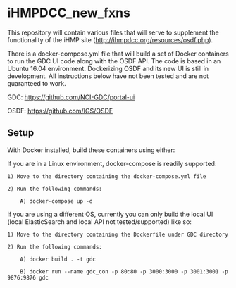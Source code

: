 # iHMPDCC_new_fxns

This repository will contain various files that will serve to supplement the functionality of the
iHMP site (http://ihmpdcc.org/resources/osdf.php).

There is a docker-compose.yml file that will build a set of Docker containers
to run the GDC UI code along with the OSDF API. The code is based in an Ubuntu 16.04 environment.
Dockerizing OSDF and its new UI is still in development. All instructions below have not been tested
and are not guaranteed to work.

GDC: https://github.com/NCI-GDC/portal-ui

OSDF: https://github.com/IGS/OSDF

## Setup

With Docker installed, build these containers using either:

If you are in a Linux environment, docker-compose is readily supported:

	1) Move to the directory containing the docker-compose.yml file

	2) Run the following commands:

		A) docker-compose up -d


If you are using a different OS, currently you can only build the local UI (local ElasticSearch 
and local API not tested/supported) like so:

	1) Move to the directory containing the Dockerfile under GDC directory

	2) Run the following commands:

		A) docker build . -t gdc

		B) docker run --name gdc_con -p 80:80 -p 3000:3000 -p 3001:3001 -p 9876:9876 gdc
